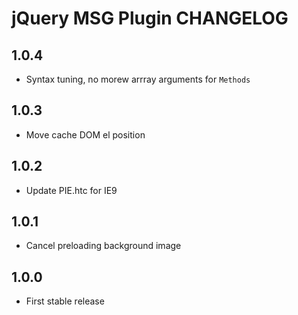 # jQuery MSG Plugin CHANGELOG

## 1.0.4

* Syntax tuning, no morew arrray arguments for `Methods`



## 1.0.3

* Move cache DOM el position



## 1.0.2

* Update PIE.htc for IE9



## 1.0.1

* Cancel preloading background image



## 1.0.0

* First stable release
